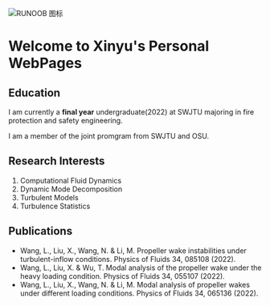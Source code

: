 ![RUNOOB 图标](http://static.runoob.com/images/runoob-logo.png)
# Welcome to Xinyu's Personal WebPages



## Education

I am currently a **final year** undergraduate(2022) at SWJTU majoring in fire protection and safety engineering. 

I am a member of the joint promgram from SWJTU and OSU. 

## Research Interests

1. Computational Fluid Dynamics
2. Dynamic Mode Decomposition
3. Turbulent Models
4. Turbulence Statistics



## Publications
+ Wang, L., Liu, X., Wang, N. & Li, M. Propeller wake instabilities under turbulent-inflow conditions. 
Physics of Fluids 34, 085108 (2022).
+ Wang, L., Liu, X. & Wu, T. Modal analysis of the propeller wake under the heavy loading condition. 
Physics of Fluids 34, 055107 (2022).
+ Wang, L., Liu, X., Wang, N. & Li, M. Modal analysis of propeller wakes under different loading 
conditions. Physics of Fluids 34, 065136 (2022).


